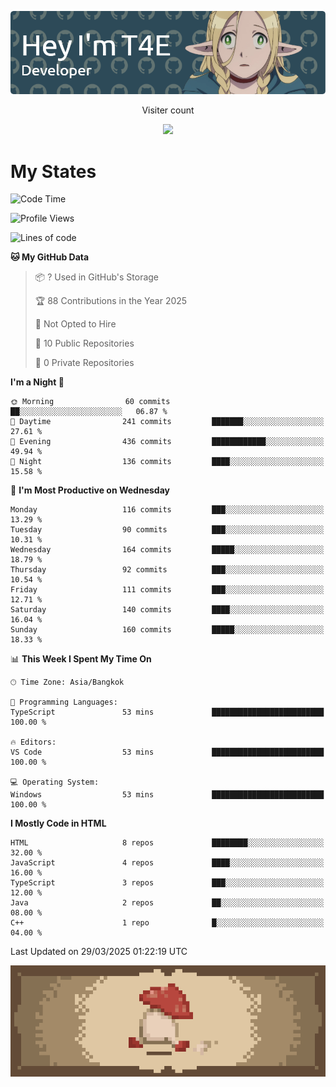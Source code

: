 
<p align="center">
  <img src="banner.png">
</p>

<p align="center">
  Visiter count
</p>
  
<p align="center">
  <img src="https://profile-counter.glitch.me/Danny2Forever/count.svg"/>
</p>

# My States

<!--START_SECTION:waka-->
![Code Time](http://img.shields.io/badge/Code%20Time-77%20hrs%2036%20mins-blue)

![Profile Views](http://img.shields.io/badge/Profile%20Views-148-blue)

![Lines of code](https://img.shields.io/badge/From%20Hello%20World%20I%27ve%20Written-394.8%20thousand%20lines%20of%20code-blue)

**🐱 My GitHub Data** 

> 📦 ? Used in GitHub's Storage 
 > 
> 🏆 88 Contributions in the Year 2025
 > 
> 🚫 Not Opted to Hire
 > 
> 📜 10 Public Repositories 
 > 
> 🔑 0 Private Repositories 
 > 
**I'm a Night 🦉** 

```text
🌞 Morning                60 commits          ██░░░░░░░░░░░░░░░░░░░░░░░   06.87 % 
🌆 Daytime                241 commits         ███████░░░░░░░░░░░░░░░░░░   27.61 % 
🌃 Evening                436 commits         ████████████░░░░░░░░░░░░░   49.94 % 
🌙 Night                  136 commits         ████░░░░░░░░░░░░░░░░░░░░░   15.58 % 
```
📅 **I'm Most Productive on Wednesday** 

```text
Monday                   116 commits         ███░░░░░░░░░░░░░░░░░░░░░░   13.29 % 
Tuesday                  90 commits          ███░░░░░░░░░░░░░░░░░░░░░░   10.31 % 
Wednesday                164 commits         █████░░░░░░░░░░░░░░░░░░░░   18.79 % 
Thursday                 92 commits          ███░░░░░░░░░░░░░░░░░░░░░░   10.54 % 
Friday                   111 commits         ███░░░░░░░░░░░░░░░░░░░░░░   12.71 % 
Saturday                 140 commits         ████░░░░░░░░░░░░░░░░░░░░░   16.04 % 
Sunday                   160 commits         █████░░░░░░░░░░░░░░░░░░░░   18.33 % 
```


📊 **This Week I Spent My Time On** 

```text
🕑︎ Time Zone: Asia/Bangkok

💬 Programming Languages: 
TypeScript               53 mins             █████████████████████████   100.00 % 

🔥 Editors: 
VS Code                  53 mins             █████████████████████████   100.00 % 

💻 Operating System: 
Windows                  53 mins             █████████████████████████   100.00 % 
```

**I Mostly Code in HTML** 

```text
HTML                     8 repos             ████████░░░░░░░░░░░░░░░░░   32.00 % 
JavaScript               4 repos             ████░░░░░░░░░░░░░░░░░░░░░   16.00 % 
TypeScript               3 repos             ███░░░░░░░░░░░░░░░░░░░░░░   12.00 % 
Java                     2 repos             ██░░░░░░░░░░░░░░░░░░░░░░░   08.00 % 
C++                      1 repo              █░░░░░░░░░░░░░░░░░░░░░░░░   04.00 % 
```




 Last Updated on 29/03/2025 01:22:19 UTC
<!--END_SECTION:waka-->

<p align="center"> 
  <img src="walking-mushroom.webp" width="945">
</p>

